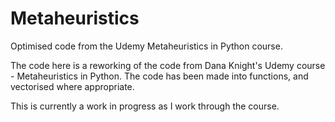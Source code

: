 # Metaheuristics
Optimised code from the Udemy Metaheuristics in Python course.

The code here is a reworking of the code from Dana Knight's Udemy course - Metaheuristics in Python. The code has been made into functions, and vectorised where appropriate.

This is currently a work in progress as I work through the course.

